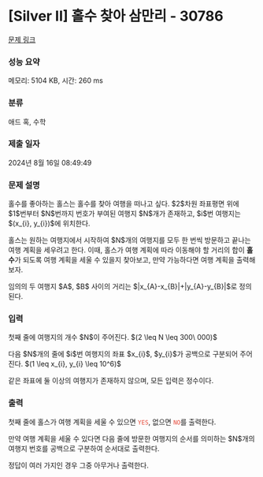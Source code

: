 # [Silver II] 홀수 찾아 삼만리 - 30786 

[문제 링크](https://www.acmicpc.net/problem/30786) 

### 성능 요약

메모리: 5104 KB, 시간: 260 ms

### 분류

애드 혹, 수학

### 제출 일자

2024년 8월 16일 08:49:49

### 문제 설명

<p>홀수를 좋아하는 홀스는 홀수를 찾아 여행을 떠나고 싶다. $2$차원 좌표평면 위에 $1$번부터 $N$번까지 번호가 부여된 여행지 $N$개가 존재하고, $i$번 여행지는 $(x_{i}, y_{i})$에 위치한다.</p>

<p>홀스는 원하는 여행지에서 시작하여 $N$개의 여행지를 모두 한 번씩 방문하고 끝나는 여행 계획을 세우려고 한다. 이때, 홀스가 여행 계획에 따라 이동해야 할 거리의 합이 <strong>홀수</strong>가 되도록 여행 계획을 세울 수 있을지 찾아보고, 만약 가능하다면 여행 계획을 출력해 보자.</p>

<p>임의의 두 여행지 $A$, $B$ 사이의 거리는 $|x_{A}-x_{B}|+|y_{A}-y_{B}|$로 정의된다.</p>

### 입력 

 <p>첫째 줄에 여행지의 개수 $N$이 주어진다. $(2 \leq N \leq 300\ 000)$</p>

<p>다음 $N$개의 줄에 $i$번 여행지의 좌표 $x_{i}$, $y_{i}$가 공백으로 구분되어 주어진다. $(1 \leq x_{i}, y_{i} \leq 10^6)$</p>

<p>같은 좌표에 둘 이상의 여행지가 존재하지 않으며, 모든 입력은 정수이다.</p>

### 출력 

 <p>첫째 줄에 홀스가 여행 계획을 세울 수 있으면 <span style="color:#e74c3c;"><code>YES</code></span>, 없으면 <span style="color:#e74c3c;"><code>NO</code></span>를 출력한다.</p>

<p>만약 여행 계획을 세울 수 있다면 다음 줄에 방문한 여행지의 순서를 의미하는 $N$개의 여행지 번호를 공백으로 구분하여 순서대로 출력한다.</p>

<p>정답이 여러 가지인 경우 그중 아무거나 출력한다.</p>

